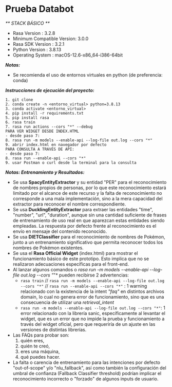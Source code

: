 # Prueba Databot #

_** STACK BÁSICO **_

- Rasa Version      :         3.2.8
- Minimum Compatible Version: 3.0.0
- Rasa SDK Version  :         3.2.1
- Python Version    :         3.8.13
- Operating System  :         macOS-12.6-x86_64-i386-64bit

_**Notas:**_ 

- Se recomienda el uso de entornos virtuales en python (de preferencia: conda)

_**Instrucciones de ejecución del proyecto:**_

```
1. git clone 
2. conda create -n <entorno_virtual> python=3.8.13
3. conda activate <entorno_virtual>
4. pip install -r requirements.txt
5. pip install rasa 
6. rasa train
7. rasa run actions --cors "*" --debug
PARA VER WIDGET DESDE INDEX.HTML
- desde paso 7:
8. rasa run -m models --enable-api --log-file out.log --cors "*"
9. abrir index.html en navegador por defecto
PARA CONSULTA A TRAVÉS DE API:
- desde paso 7:
8. rasa run --enable-api --cors "*"
9. usar Postman o curl desde la terminal para la consulta
```

_**Notas: Entrenamiento y Resultados:**_ 

- Se usa **SpacyEntityExtractor** y su entidad "PER" para el reconocimiento de nombres propios de personas, por lo que este reconocimiento estará limitado por el alcance de este recurso y la falta de reconocimiento no corresponde a una mala implementación, sino a la mera capacidad del extractor para reconocer el nombre correspondiente.
- Se usa **DucklingEntityExtractor** para extraer las entidades "time", "number", "url", "duration", aunque sin una cantidad suficiente de frases de entrenamiento de uso real en que aparezcan estas entidades siendo empleadas. La respuesta por defecto frente al reconocimiento es el envío en mensaje del contenido reconocido.
- Se usa **DIETClassifier** para el reconocimiento de nombres de Pokémon, junto a un entrenamiento significativo que permita reconocer todos los nombres de Pokémon existentes.
- Se usa el **Rasa Official Widget** (index.html) para mostrar el funcionamiento básico de este prototipo. Esto implica que no se realizaron adecuaciones específicas para el front-end.
- Al lanzar algunos comandos  o *rasa run -m models --enable-api --log-file out.log --cors "*"* pueden recibirse 2 advertencias:
    - ```rasa train``` // ```rasa run -m models --enable-api --log-file out.log --cors "*"``` // ```rasa run --enable-api --cors "*"``` :  1 warning relacionado con la existencia de la intent *"faq"* en distintos archivos domain, lo cual no genera error de funcionamiento, sino que es una consecuencia de utilizar una *retrieval_intent*
    - ```rasa run -m models --enable-api --log-file out.log --cors "*"```: 1 error relacionado con la librería sanic, específicamente al levantar el widget, que es un error que no impide la prueba y funcionamiento a través del widget oficial, pero que requeriría de un ajuste en las versiones de distintas librerías.
- Las FAQs para probar son: 
    1. quién eres, 
    2. quién te creó, 
    3. eres una máquina, 
    4. qué puedes hacer. 
- La falta o carencia de entrenamiento para las intenciones por defecto "out-of-scope" y/o "nlu_fallback", así como también la configuración del umbral de confianza (Fallback Classifier threshold) podrían implicar el reconocimiento incorrecto o "forzado" de algunos inputs de usuario.